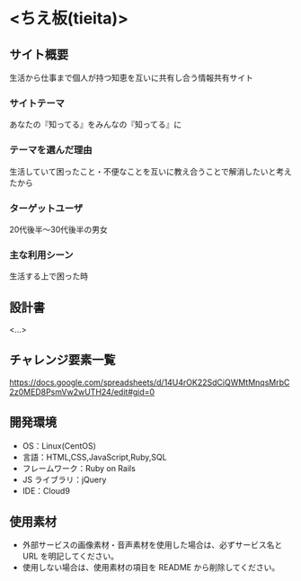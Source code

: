 # <ちえ板(tieita)>

## サイト概要

生活から仕事まで個人が持つ知恵を互いに共有し合う情報共有サイト

### サイトテーマ

あなたの『知ってる』をみんなの『知ってる』に

### テーマを選んだ理由

生活していて困ったこと・不便なことを互いに教え合うことで解消したいと考えたから

### ターゲットユーザ

20代後半〜30代後半の男女

### 主な利用シーン

生活する上で困った時

## 設計書

<...>

## チャレンジ要素一覧

<https://docs.google.com/spreadsheets/d/14U4rOK22SdCiQWMtMnqsMrbC2z0MED8PsmVw2wUTH24/edit#gid=0>

## 開発環境

- OS：Linux(CentOS)
- 言語：HTML,CSS,JavaScript,Ruby,SQL
- フレームワーク：Ruby on Rails
- JS ライブラリ：jQuery
- IDE：Cloud9

## 使用素材

- 外部サービスの画像素材・音声素材を使用した場合は、必ずサービス名と URL を明記してください。
- 使用しない場合は、使用素材の項目を README から削除してください。
